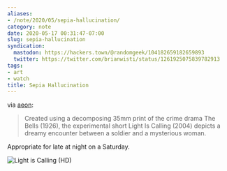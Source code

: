 ```yaml
---
aliases:
- /note/2020/05/sepia-hallucination/
category: note
date: 2020-05-17 00:31:47-07:00
slug: sepia-hallucination
syndication:
  mastodon: https://hackers.town/@randomgeek/104182659182659893
  twitter: https://twitter.com/brianwisti/status/1261925075839782913
tags:
- art
- watch
title: Sepia Hallucination
---
```


via [aeon](https://aeon.co/videos/when-a-decomposing-century-old-film-becomes-a-haunting-meditation-on-memory):

 > 
 > Created using a decomposing 35mm print of the crime drama The Bells (1926),
 > the experimental short Light Is Calling (2004) depicts a dreamy encounter
 > between a soldier and a mysterious woman.

Appropriate for late at night on a Saturday.

![Light is Calling (HD)](https://www.youtube.com/watch?v=yx0HzBiaVn4)
